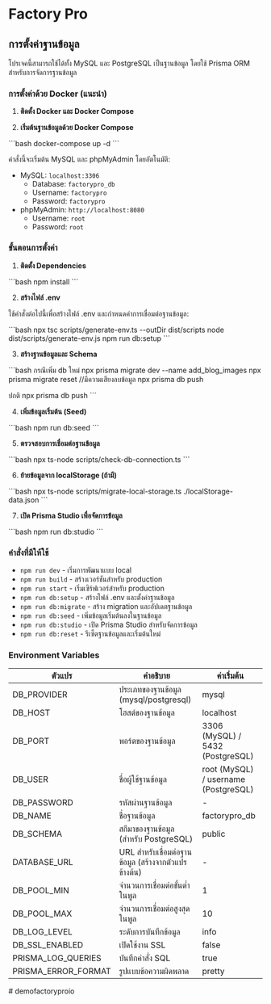 # Factory Pro

## การตั้งค่าฐานข้อมูล

โปรเจคนี้สามารถใช้ได้ทั้ง MySQL และ PostgreSQL เป็นฐานข้อมูล โดยใช้ Prisma ORM สำหรับการจัดการฐานข้อมูล

### การตั้งค่าด้วย Docker (แนะนำ)

1. **ติดตั้ง Docker และ Docker Compose**

2. **เริ่มต้นฐานข้อมูลด้วย Docker Compose**

\`\`\`bash
docker-compose up -d
\`\`\`

คำสั่งนี้จะเริ่มต้น MySQL และ phpMyAdmin โดยอัตโนมัติ:

- MySQL: `localhost:3306`
  - Database: `factorypro_db`
  - Username: `factorypro`
  - Password: `factorypro`
- phpMyAdmin: `http://localhost:8080`
  - Username: `root`
  - Password: `root`

### ขั้นตอนการตั้งค่า

1. **ติดตั้ง Dependencies**

\`\`\`bash
npm install
\`\`\`

2. **สร้างไฟล์ .env**

ใช้คำสั่งต่อไปนี้เพื่อสร้างไฟล์ .env และกำหนดค่าการเชื่อมต่อฐานข้อมูล:

\`\`\`bash
npx tsc scripts/generate-env.ts --outDir dist/scripts
node dist/scripts/generate-env.js
npm run db:setup
\`\`\`

3. **สร้างฐานข้อมูลและ Schema**

\`\`\`bash
กรณีเพิ่ม db ใหม่
npx prisma migrate dev --name add_blog_images
npx prisma migrate reset //มีความเสียงลบข้อมูล
npx prisma db push

ปกติ
npx prisma db push
\`\`\`

4. **เพิ่มข้อมูลเริ่มต้น (Seed)**

\`\`\`bash
npm run db:seed
\`\`\`

5. **ตรวจสอบการเชื่อมต่อฐานข้อมูล**

\`\`\`bash
npx ts-node scripts/check-db-connection.ts
\`\`\`

6. **ย้ายข้อมูลจาก localStorage (ถ้ามี)**

\`\`\`bash
npx ts-node scripts/migrate-local-storage.ts ./localStorage-data.json
\`\`\`

7. **เปิด Prisma Studio เพื่อจัดการข้อมูล**

\`\`\`bash
npm run db:studio
\`\`\`

### คำสั่งที่มีให้ใช้

- `npm run dev` - เริ่มการพัฒนาแบบ local
- `npm run build` - สร้างเวอร์ชันสำหรับ production
- `npm run start` - เริ่มเซิร์ฟเวอร์สำหรับ production
- `npm run db:setup` - สร้างไฟล์ .env และตั้งค่าฐานข้อมูล
- `npm run db:migrate` - สร้าง migration และอัปเดตฐานข้อมูล
- `npm run db:seed` - เพิ่มข้อมูลเริ่มต้นลงในฐานข้อมูล
- `npm run db:studio` - เปิด Prisma Studio สำหรับจัดการข้อมูล
- `npm run db:reset` - รีเซ็ตฐานข้อมูลและเริ่มต้นใหม่

### Environment Variables

| ตัวแปร              | คำอธิบาย                                             | ค่าเริ่มต้น                          |
| ------------------- | ---------------------------------------------------- | ------------------------------------ |
| DB_PROVIDER         | ประเภทของฐานข้อมูล (mysql/postgresql)                | mysql                                |
| DB_HOST             | โฮสต์ของฐานข้อมูล                                    | localhost                            |
| DB_PORT             | พอร์ตของฐานข้อมูล                                    | 3306 (MySQL) / 5432 (PostgreSQL)     |
| DB_USER             | ชื่อผู้ใช้ฐานข้อมูล                                  | root (MySQL) / username (PostgreSQL) |
| DB_PASSWORD         | รหัสผ่านฐานข้อมูล                                    | -                                    |
| DB_NAME             | ชื่อฐานข้อมูล                                        | factorypro_db                        |
| DB_SCHEMA           | สกีมาของฐานข้อมูล (สำหรับ PostgreSQL)                | public                               |
| DATABASE_URL        | URL สำหรับเชื่อมต่อฐานข้อมูล (สร้างจากตัวแปรข้างต้น) | -                                    |
| DB_POOL_MIN         | จำนวนการเชื่อมต่อขั้นต่ำในพูล                        | 1                                    |
| DB_POOL_MAX         | จำนวนการเชื่อมต่อสูงสุดในพูล                         | 10                                   |
| DB_LOG_LEVEL        | ระดับการบันทึกข้อมูล                                 | info                                 |
| DB_SSL_ENABLED      | เปิดใช้งาน SSL                                       | false                                |
| PRISMA_LOG_QUERIES  | บันทึกคำสั่ง SQL                                     | true                                 |
| PRISMA_ERROR_FORMAT | รูปแบบข้อความผิดพลาด                                 | pretty                               |

#   d e m o f a c t o r y p r o i o 
 
 

